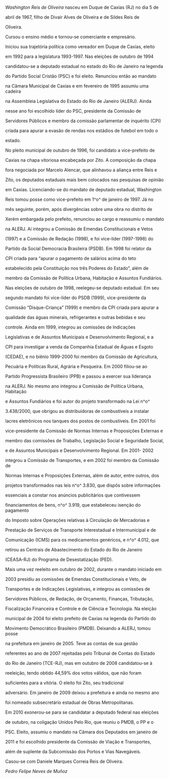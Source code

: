 

*Washington Reis de Oliveira* nasceu em Duque de Caxias (RJ) no dia 5 de

abril de 1967, filho de Divair Alves de Oliveira e de Sildes Reis de

Oliveira.



Cursou o ensino médio e tornou-se comerciante e empresário.



Iniciou sua trajetória política como vereador em Duque de Caxias, eleito

em 1992 para a legislatura 1993-1997. Nas eleições de outubro de 1994

candidatou-se a deputado estadual no estado do Rio de Janeiro na legenda

do Partido Social Cristão (PSC) e foi eleito. Renunciou então ao mandato

na Câmara Municipal de Caxias e em fevereiro de 1995 assumiu uma cadeira

na Assembleia Legislativa do Estado do Rio de Janeiro (ALERJ). Ainda

nesse ano foi escolhido líder do PSC, presidente da Comissão de

Servidores Públicos e membro da comissão parlamentar de inquérito (CPI)

criada para apurar a evasão de rendas nos estádios de futebol em todo o

estado.



No pleito municipal de outubro de 1996, foi candidato a vice-prefeito de

Caxias na chapa vitoriosa encabeçada por Zito. A composição da chapa

fora negociada por Marcelo Alencar, que alinhavou a aliança entre Reis e

Zito, os deputados estaduais mais bem colocados nas pesquisas de opinião

em Caxias. Licenciando-se do mandato de deputado estadual, Washington

Reis tomou posse como vice-prefeito em 1^o^ de janeiro de 1997. Já no

mês seguinte, porém, após divergências sobre uma obra no distrito de

Xerém embargada pelo prefeito, renunciou ao cargo e reassumiu o mandato

na ALERJ. Aí integrou a Comissão de Emendas Constitucionais e Vetos

(1997) e a Comissão de Redação (1998), e foi vice-líder (1997-1998) do

Partido da Social Democracia Brasileira (PSDB). Em 1998 foi relator da

CPI criada para “apurar o pagamento de salários acima do teto

estabelecido pela Constituição nos três Poderes do Estado”, além de

membro da Comissão de Política Urbana, Habitação e Assuntos Fundiários.



Nas eleições de outubro de 1998, reelegeu-se deputado estadual. Em seu

segundo mandato foi vice-líder do PSDB (1999), vice-presidente da

Comissão “Disque-Criança” (1999) e membro da CPI criada para apurar a

qualidade das águas minerais, refrigerantes e outras bebidas e seu

controle. Ainda em 1999, integrou as comissões de Indicações

Legislativas e de Assuntos Municipais e Desenvolvimento Regional, e a

CPI para investigar a venda da Companhia Estadual de Águas e Esgoto

(CEDAE), e no biênio 1999-2000 foi membro da Comissão de Agricultura,

Pecuária e Políticas Rural, Agrária e Pesqueira. Em 2000 filiou-se ao

Partido Progressista Brasileiro (PPB) e passou a exercer sua liderança

na ALERJ. No mesmo ano integrou a Comissão de Política Urbana, Habitação

e Assuntos Fundiários e foi autor do projeto transformado na Lei n^o^

3.438/2000, que obrigou as distribuidoras de combustíveis a instalar

lacres eletrônicos nos tanques dos postos de combustíveis. Em 2001 foi

vice-presidente da Comissão de Normas Internas e Proposições Externas e

membro das comissões de Trabalho, Legislação Social e Seguridade Social,

e de Assuntos Municipais e Desenvolvimento Regional. Em 2001- 2002

integrou a Comissão de Transportes, e em 2002 foi membro da Comissão de

Normas Internas e Proposições Externas, além de autor, entre outros, dos

projetos transformados nas leis n^o^ 3.830, que dispôs sobre informações

essenciais a constar nos anúncios publicitários que contivessem

financiamentos de bens, n^o^ 3.919, que estabeleceu isenção do pagamento

do Imposto sobre Operações relativas à Circulação de Mercadorias e

Prestação de Serviços de Transporte Interestadual e Intermunicipal e de

Comunicação (ICMS) para os medicamentos genéricos, e n^o^ 4.012, que

retirou as Centrais de Abastecimento do Estado do Rio de Janeiro

(CEASA-RJ) do Programa de Desestatização (PED).



Mais uma vez reeleito em outubro de 2002, durante o mandato iniciado em

2003 presidiu as comissões de Emendas Constitucionais e Veto, de

Transportes e de Indicações Legislativas, e integrou as comissões de

Servidores Públicos, de Redação, de Orçamento, Finanças, Tributação,

Fiscalização Financeira e Controle e de Ciência e Tecnologia. Na eleição

municipal de 2004 foi eleito prefeito de Caxias na legenda do Partido do

Movimento Democrático Brasileiro (PMDB). Deixando a ALERJ, tomou posse

na prefeitura em janeiro de 2005. Teve as contas de sua gestão

referentes ao ano de 2007 rejeitadas pelo Tribunal de Contas do Estado

do Rio de Janeiro (TCE-RJ), mas em outubro de 2008 candidatou-se à

reeleição, tendo obtido 44,59% dos votos válidos, que não foram

suficientes para a vitória. O eleito foi Zito, seu tradicional

adversário. Em janeiro de 2009 deixou a prefeitura e ainda no mesmo ano

foi nomeado subsecretário estadual de Obras Metropolitanas.



Em 2010 exonerou-se para se candidatar a deputado federal nas eleições

de outubro, na coligação Unidos Pelo Rio, que reuniu o PMDB, o PP e o

PSC. Eleito, assumiu o mandato na Câmara dos Deputados em janeiro de

2011 e foi escolhido presidente da Comissão de Viação e Transportes,

além de suplente da Subcomissão dos Portos e Vias Navegáveis.



Casou-se com Daniele Marques Correia Reis de Oliveira.



*Pedro Felipe Neves de Muñoz*



